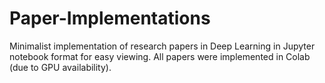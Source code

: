 # Paper-Implementations

Minimalist implementation of research papers in Deep Learning in Jupyter notebook format for easy viewing. All papers were implemented in Colab (due to GPU availability). 
